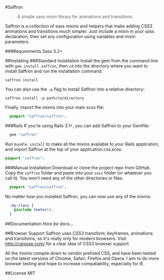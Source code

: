 #Saffron
> A simple sass mixin library for animations and transitions.

Saffron is a collection of sass mixins and helpers that make adding CSS3 animations and transitions much simpler.
Just include a mixin in your sass declaration, then set any configuration using variables and mixin parameters.

###Requirements
Sass 3.2+

##Installing
###Standard Installation
Install the gem from the command line with `gem install saffron`, then `cd` into the directory where you want to install Saffron and run the installation command:
```
saffron install
```
You can also use the `-p` flag to install Saffron into a relative directory:
```
saffron install -p path/to/directory
```
Finally, import the mixins into your main scss file:
```scss
  @import "saffron/saffron";
```


###Rails
If you're using Rails 3.1+, you can add Saffron to your Gemfile:
```ruby
  gem "saffron"
```
Run `bundle install` to make all the mixins available to your Rails application, and import Saffron at the top of your application.css.scss:
```scss
@import "saffron";
```

###Manual Installation
Download or clone the project repo from GitHub. Copy the `saffron` folder and paste into your `sass` folder (or whatever you call it). You won't need any of the other directories or files.

```scss
  @import "saffron/saffron";
```

No matter how you installed Saffron, you can now use any of the mixins:

```scss
  .my-class {
    @include teeter();
  }
```

##Documentation
_Here be docs..._

##Browser Support
Saffron uses CSS3 transform, keyframes, animations and transitions, so it's really only for modern browsers. Visit http://caniuse.com/ for a clear idea of CSS3 browser support.

All the mixins compile down to vendor prefixed CSS, and have been tested on the latest versions of Chrome, Safari, Firefox and Opera. I aim to do more browser testing and hope to increase compatability, especially for IE.

##License
MIT
